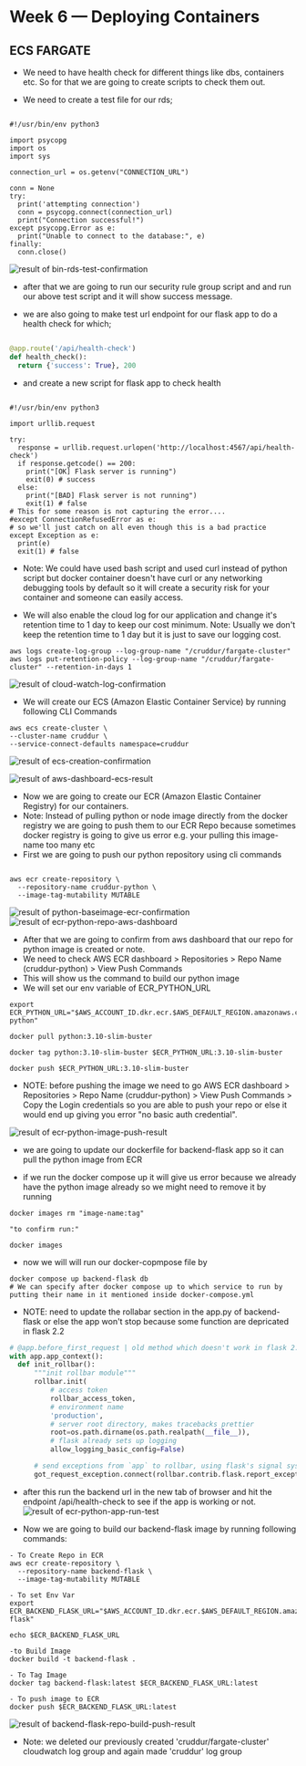 # Week 6 — Deploying Containers

## ECS FARGATE
- We need to have health check for different things like dbs, containers etc. So for that we are going to create scripts to check them out.

- We need to create a test file for our rds; 
```  "./bin/db/test"

#!/usr/bin/env python3

import psycopg
import os
import sys

connection_url = os.getenv("CONNECTION_URL")

conn = None
try:
  print('attempting connection')
  conn = psycopg.connect(connection_url)
  print("Connection successful!")
except psycopg.Error as e:
  print("Unable to connect to the database:", e)
finally:
  conn.close()
```
![result of bin-rds-test-confirmation](../_docs/assets/bin-rds-test-confirmation.JPG)

- after that we are going to run our security rule group script and and run our above test script and it will show success message.

- we are also going to make test url endpoint for our flask app to do a health check for which;

``` "backend-flask/app.py | line 128 - 130"

@app.route('/api/health-check')
def health_check():
  return {'success': True}, 200
```
- and create a new script for flask app to check health

```"./bin/flask/health-check"

#!/usr/bin/env python3

import urllib.request

try:
  response = urllib.request.urlopen('http://localhost:4567/api/health-check')
  if response.getcode() == 200:
    print("[OK] Flask server is running")
    exit(0) # success
  else:
    print("[BAD] Flask server is not running")
    exit(1) # false
# This for some reason is not capturing the error....
#except ConnectionRefusedError as e:
# so we'll just catch on all even though this is a bad practice
except Exception as e:
  print(e)
  exit(1) # false
```

- Note: We could have used bash script and used curl instead of python script but docker container doesn't have curl or any networking debugging tools by default so it will create a security risk for your container and someone can easily access.

- We will also enable the cloud log for our application and change it's retention time to 1 day to keep our cost minimum. Note: Usually we don't keep the retention time to 1 day but it is just to save our logging cost.

``` "Run these commands in CLI to create cloud-watch group"
aws logs create-log-group --log-group-name "/cruddur/fargate-cluster"
aws logs put-retention-policy --log-group-name "/cruddur/fargate-cluster" --retention-in-days 1
```
![result of cloud-watch-log-confirmation](../_docs/assets/cloud-watch-log.JPG)

- We will create our ECS (Amazon Elastic Container Service) by running following CLI Commands

```"Run these commands in CLI to create ECS"
aws ecs create-cluster \
--cluster-name cruddur \
--service-connect-defaults namespace=cruddur
```
![result of ecs-creation-confirmation](../_docs/assets/ecs-creation-confirmation.JPG)

![result of aws-dashboard-ecs-result](../_docs/assets/aws-dashboard-ecs-result.JPG)

- Now we are going to create our ECR (Amazon Elastic Container Registry) for our containers.
- Note: Instead of pulling python or node image directly from the docker registry we are going to push them to our ECR Repo because sometimes docker registry is going to give us error e.g. your pulling this image-name too many etc
- First we are going to push our python repository using cli commands

```"Run these commands in CLI to create ECR repo for base-image python"

aws ecr create-repository \
  --repository-name cruddur-python \
  --image-tag-mutability MUTABLE
```
![result of python-baseimage-ecr-confirmation](../_docs/assets/python-baseimage-ecr-confirmation.JPG)
![result of ecr-python-repo-aws-dashboard](../_docs/assets/ecr-python-repo-aws-dashboard.JPG)


- After that we are going to confirm from aws dashboard that our repo for python image is created or note. 
- We need to check AWS ECR dashboard > Repositories > Repo Name (cruddur-python) > View Push Commands
- This will show us the command to build our python image 
- We will set our env variable of ECR_PYTHON_URL

``` "run this command in cli for setting env var for ecr-python-repository"
export ECR_PYTHON_URL="$AWS_ACCOUNT_ID.dkr.ecr.$AWS_DEFAULT_REGION.amazonaws.com/cruddur-python"
```

``` "run this command in cli for Pulling python image from docker"
docker pull python:3.10-slim-buster
```

``` "run this command in cli tagging our python image"
docker tag python:3.10-slim-buster $ECR_PYTHON_URL:3.10-slim-buster
```

``` "run this command in cli to push our local docker image to aws ECR repository of python "
docker push $ECR_PYTHON_URL:3.10-slim-buster
```

- NOTE: before pushing the image we need to go AWS ECR dashboard > Repositories > Repo Name (cruddur-python) > View Push Commands > Copy the Login credentials so you are able to push your repo or else it would end up giving you error "no basic auth credential".

![result of ecr-python-image-push-result](../_docs/assets/ecr-python-image-push-result.JPG)

- we are going to update our dockerfile for backend-flask app so it can pull the python image from ECR

- if we run the docker compose up it will give us error because we already have the python image already so we might need to remove it by running 

``` "run these commands in cli to remove docker image"
docker images rm "image-name:tag"

"to confirm run:"

docker images
```

- now we will will run our docker-copmpose file by

``` "run this command in cli to run docker-compose"
docker compose up backend-flask db 
# We can specify after docker compose up to which service to run by putting their name in it mentioned inside docker-compose.yml
```

- NOTE: need to update the rollabar section in the app.py of backend-flask or else the app won't stop because some function are depricated in flask 2.2 

``` "./backend-flask/app.py | Line-86"
# @app.before_first_request | old method which doesn't work in flask 2.2 now (depricated)
with app.app_context():
  def init_rollbar():
      """init rollbar module"""
      rollbar.init(
          # access token
          rollbar_access_token,
          # environment name
          'production',
          # server root directory, makes tracebacks prettier
          root=os.path.dirname(os.path.realpath(__file__)),
          # flask already sets up logging
          allow_logging_basic_config=False)

      # send exceptions from `app` to rollbar, using flask's signal system.
      got_request_exception.connect(rollbar.contrib.flask.report_exception, app)
```
- after this run the backend url in the new tab of browser and hit the endpoint /api/health-check to see if the app is working or not.
![result of ecr-python-app-run-test](../_docs/assets/ecr-python-app-run-test.JPG)

- Now we are going to build our backend-flask image by running following commands:

``` "run following commands in cli to build backend-flask repository"
- To Create Repo in ECR
aws ecr create-repository \
  --repository-name backend-flask \
  --image-tag-mutability MUTABLE

- To set Env Var
export ECR_BACKEND_FLASK_URL="$AWS_ACCOUNT_ID.dkr.ecr.$AWS_DEFAULT_REGION.amazonaws.com/backend-flask"

echo $ECR_BACKEND_FLASK_URL

-to Build Image
docker build -t backend-flask .

- To Tag Image
docker tag backend-flask:latest $ECR_BACKEND_FLASK_URL:latest

- To push image to ECR
docker push $ECR_BACKEND_FLASK_URL:latest
```
![result of backend-flask-repo-build-push-result](../_docs/assets/backend-flask-repo-build-push-result.JPG)

- Note: we deleted our previously created 'cruddur/fargate-cluster' cloudwatch log group and again made 'cruddur' log group

